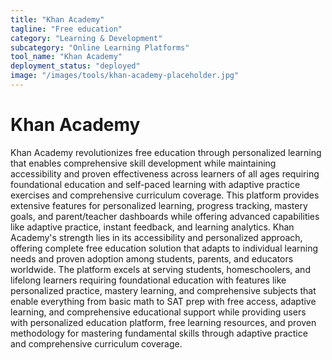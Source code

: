 ```yaml
---
title: "Khan Academy"
tagline: "Free education"
category: "Learning & Development"
subcategory: "Online Learning Platforms"
tool_name: "Khan Academy"
deployment_status: "deployed"
image: "/images/tools/khan-academy-placeholder.jpg"
---
```


# Khan Academy

Khan Academy revolutionizes free education through personalized learning that enables comprehensive skill development while maintaining accessibility and proven effectiveness across learners of all ages requiring foundational education and self-paced learning with adaptive practice exercises and comprehensive curriculum coverage. This platform provides extensive features for personalized learning, progress tracking, mastery goals, and parent/teacher dashboards while offering advanced capabilities like adaptive practice, instant feedback, and learning analytics. Khan Academy's strength lies in its accessibility and personalized approach, offering complete free education solution that adapts to individual learning needs and proven adoption among students, parents, and educators worldwide. The platform excels at serving students, homeschoolers, and lifelong learners requiring foundational education with features like personalized practice, mastery learning, and comprehensive subjects that enable everything from basic math to SAT prep with free access, adaptive learning, and comprehensive educational support while providing users with personalized education platform, free learning resources, and proven methodology for mastering fundamental skills through adaptive practice and comprehensive curriculum coverage.